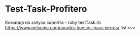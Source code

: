 # Test-Task-Profitero

Команда на запуск скрипта - ruby testTask.rb https://www.petsonic.com/snacks-huesos-para-perros/ list.csv
